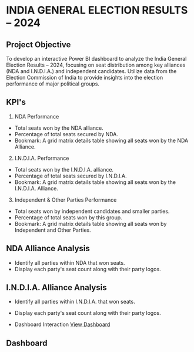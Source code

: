 # INDIA GENERAL ELECTION RESULTS – 2024 
## Project Objective
To develop an interactive Power BI dashboard to analyze the India General Election Results – 2024, focusing on seat distribution among key alliances (NDA and I.N.D.I.A.) and independent candidates. Utilize data from the Election Commission of India to provide insights into the election performance of major political groups.
## KPI's
1. NDA Performance 
- Total seats won by the NDA alliance. 
- Percentage of total seats secured by NDA. 
- Bookmark: A grid matrix details table showing all seats won by the NDA 
Alliance. 
2. I.N.D.I.A. Performance 
- Total seats won by the I.N.D.I.A. alliance. 
- Percentage of total seats secured by I.N.D.I.A. 
- Bookmark: A grid matrix details table showing all seats won by the I.N.D.I.A. 
Alliance. 
3. Independent & Other Parties Performance 
- Total seats won by independent candidates and smaller parties. 
- Percentage of total seats won by this group. 
- Bookmark: A grid matrix details table showing all seats won by Independent 
and Other Parties.
## NDA Alliance Analysis 
- Identify all parties within NDA that won seats. 
- Display each party's seat count along with their party logos. 
## I.N.D.I.A. Alliance Analysis 
- Identify all parties within I.N.D.I.A. that won seats. 
- Display each party's seat count along with their party logos.

- Dashboard Interaction <a href="https://github.com/RajeswariKilli/Data-Analysis-Dashboard/blob/main/project%20picture.png">View Dashboard</a>
## Dashboard

